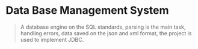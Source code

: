 # Data Base Management System
> A database engine on the SQL standards, parsing is the main task, handling errors, data saved on the json and xml format, the project is used to implement JDBC.
